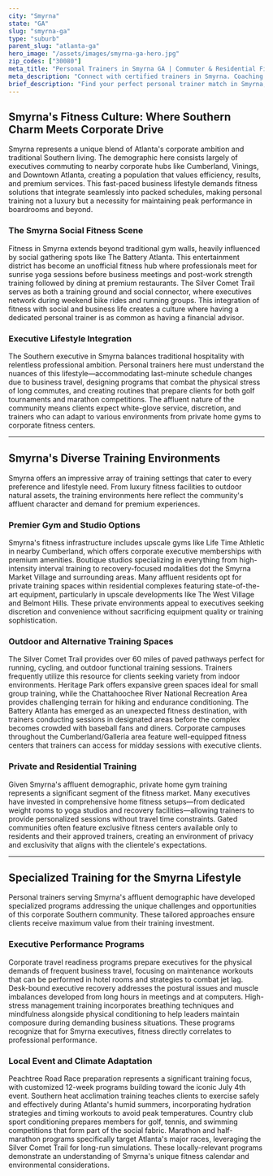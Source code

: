 ```yaml
---
city: "Smyrna"
state: "GA"
slug: "smyrna-ga"
type: "suburb"
parent_slug: "atlanta-ga"
hero_image: "/assets/images/smyrna-ga-hero.jpg"
zip_codes: ["30080"]
meta_title: "Personal Trainers in Smyrna GA | Commuter & Residential Fitness"
meta_description: "Connect with certified trainers in Smyrna. Coaching for commuters, accessible community gyms, and efficient home workout routines."
brief_description: "Find your perfect personal trainer match in Smyrna, GA. Our elite service connects busy Atlanta executives and affluent professionals with certified trainers who understand the demands of your corporate lifestyle. Whether you need pre-dawn workouts before heading downtown, Southern heat-adapted training sessions, or specialized programs for the Peachtree Road Race, we match you with experts who train at premier Smyrna locations like The Battery Atlanta, private home gyms, or scenic Silver Comet Trail. Stop wasting time searching and start achieving your fitness goals with a trainer tailored to your schedule, goals, and Smyrna lifestyle."
---
```

## Smyrna's Fitness Culture: Where Southern Charm Meets Corporate Drive

Smyrna represents a unique blend of Atlanta's corporate ambition and traditional Southern living. The demographic here consists largely of executives commuting to nearby corporate hubs like Cumberland, Vinings, and Downtown Atlanta, creating a population that values efficiency, results, and premium services. This fast-paced business lifestyle demands fitness solutions that integrate seamlessly into packed schedules, making personal training not a luxury but a necessity for maintaining peak performance in boardrooms and beyond.

### The Smyrna Social Fitness Scene

Fitness in Smyrna extends beyond traditional gym walls, heavily influenced by social gathering spots like The Battery Atlanta. This entertainment district has become an unofficial fitness hub where professionals meet for sunrise yoga sessions before business meetings and post-work strength training followed by dining at premium restaurants. The Silver Comet Trail serves as both a training ground and social connector, where executives network during weekend bike rides and running groups. This integration of fitness with social and business life creates a culture where having a dedicated personal trainer is as common as having a financial advisor.

### Executive Lifestyle Integration

The Southern executive in Smyrna balances traditional hospitality with relentless professional ambition. Personal trainers here must understand the nuances of this lifestyle—accommodating last-minute schedule changes due to business travel, designing programs that combat the physical stress of long commutes, and creating routines that prepare clients for both golf tournaments and marathon competitions. The affluent nature of the community means clients expect white-glove service, discretion, and trainers who can adapt to various environments from private home gyms to corporate fitness centers.

---

## Smyrna's Diverse Training Environments

Smyrna offers an impressive array of training settings that cater to every preference and lifestyle need. From luxury fitness facilities to outdoor natural assets, the training environments here reflect the community's affluent character and demand for premium experiences.

### Premier Gym and Studio Options

Smyrna's fitness infrastructure includes upscale gyms like Life Time Athletic in nearby Cumberland, which offers corporate executive memberships with premium amenities. Boutique studios specializing in everything from high-intensity interval training to recovery-focused modalities dot the Smyrna Market Village and surrounding areas. Many affluent residents opt for private training spaces within residential complexes featuring state-of-the-art equipment, particularly in upscale developments like The West Village and Belmont Hills. These private environments appeal to executives seeking discretion and convenience without sacrificing equipment quality or training sophistication.

### Outdoor and Alternative Training Spaces

The Silver Comet Trail provides over 60 miles of paved pathways perfect for running, cycling, and outdoor functional training sessions. Trainers frequently utilize this resource for clients seeking variety from indoor environments. Heritage Park offers expansive green spaces ideal for small group training, while the Chattahoochee River National Recreation Area provides challenging terrain for hiking and endurance conditioning. The Battery Atlanta has emerged as an unexpected fitness destination, with trainers conducting sessions in designated areas before the complex becomes crowded with baseball fans and diners. Corporate campuses throughout the Cumberland/Galleria area feature well-equipped fitness centers that trainers can access for midday sessions with executive clients.

### Private and Residential Training

Given Smyrna's affluent demographic, private home gym training represents a significant segment of the fitness market. Many executives have invested in comprehensive home fitness setups—from dedicated weight rooms to yoga studios and recovery facilities—allowing trainers to provide personalized sessions without travel time constraints. Gated communities often feature exclusive fitness centers available only to residents and their approved trainers, creating an environment of privacy and exclusivity that aligns with the clientele's expectations.

---

## Specialized Training for the Smyrna Lifestyle

Personal trainers serving Smyrna's affluent demographic have developed specialized programs addressing the unique challenges and opportunities of this corporate Southern community. These tailored approaches ensure clients receive maximum value from their training investment.

### Executive Performance Programs

Corporate travel readiness programs prepare executives for the physical demands of frequent business travel, focusing on maintenance workouts that can be performed in hotel rooms and strategies to combat jet lag. Desk-bound executive recovery addresses the postural issues and muscle imbalances developed from long hours in meetings and at computers. High-stress management training incorporates breathing techniques and mindfulness alongside physical conditioning to help leaders maintain composure during demanding business situations. These programs recognize that for Smyrna executives, fitness directly correlates to professional performance.

### Local Event and Climate Adaptation

Peachtree Road Race preparation represents a significant training focus, with customized 12-week programs building toward the iconic July 4th event. Southern heat acclimation training teaches clients to exercise safely and effectively during Atlanta's humid summers, incorporating hydration strategies and timing workouts to avoid peak temperatures. Country club sport conditioning prepares members for golf, tennis, and swimming competitions that form part of the social fabric. Marathon and half-marathon programs specifically target Atlanta's major races, leveraging the Silver Comet Trail for long-run simulations. These locally-relevant programs demonstrate an understanding of Smyrna's unique fitness calendar and environmental considerations.